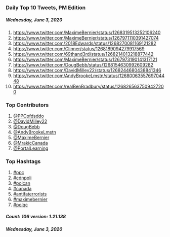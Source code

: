 ### Daily Top 10 Tweets, PM Edition
##### Wednesday, June 3, 2020
 1) https://www.twitter.com/MaximeBernier/status/1268319513252106240
 2) https://www.twitter.com/MaximeBernier/status/1267971110391427074
 3) https://www.twitter.com/2018Edwards/status/1268270081169121282
 4) https://www.twitter.com/Clinner/status/1268189094279917569
 5) https://www.twitter.com/69thand3rd/status/1268214013218877442
 6) https://www.twitter.com/MaximeBernier/status/1267973190141317121
 7) https://www.twitter.com/DougBebb/status/1268154630992609282
 8) https://www.twitter.com/DavidMilley22/status/1268244680438841346
 9) https://www.twitter.com/AndyBrookeLmstn/status/1268006355769704448
10) https://www.twitter.com/realBenBradbury/status/1268265637509427200

### Top Contributors
  1) [@PPCpfdsddo](https://www.twitter.com/PPCpfdsddo)
  2) [@DavidMilley22](https://www.twitter.com/DavidMilley22)
  3) [@DougBebb](https://www.twitter.com/DougBebb)
  4) [@AndyBrookeLmstn](https://www.twitter.com/AndyBrookeLmstn)
  5) [@MaximeBernier](https://www.twitter.com/MaximeBernier)
  6) [@MrakicCanada](https://www.twitter.com/MrakicCanada)
  7) [@PortalLearning](https://www.twitter.com/PortalLearning)


### Top Hashtags

  1) [#ppc](https://www.twitter.com/hashtag/ppc)
  2) [#cdnpoli](https://www.twitter.com/hashtag/cdnpoli)
  3) [#polcan](https://www.twitter.com/hashtag/polcan)
  4) [#canada](https://www.twitter.com/hashtag/canada)
  5) [#antifaterrorists](https://www.twitter.com/hashtag/antifaterrorists)
  6) [#maximebernier](https://www.twitter.com/hashtag/maximebernier)
  7) [#polqc](https://www.twitter.com/hashtag/polqc)

##### Count: 106	version: 1.21.138
##### Wednesday, June 3, 2020

